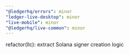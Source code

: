 ```yaml
---
"@ledgerhq/errors": minor
"ledger-live-desktop": minor
"live-mobile": minor
"@ledgerhq/live-common": minor
---
```


refactor(llc): extract Solana signer creation logic
